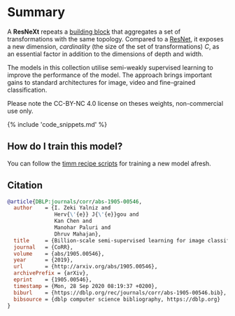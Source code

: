 # Summary

A **ResNeXt** repeats a [building block](https://paperswithcode.com/method/resnext-block) that aggregates a set of transformations with the same topology. Compared to a [ResNet](https://paperswithcode.com/method/resnet), it exposes a new dimension,  *cardinality* (the size of the set of transformations) $C$, as an essential factor in addition to the dimensions of depth and width. 

The models in this collection utilise semi-weakly supervised learning to improve the performance of the model. The approach brings important gains to standard architectures for image, video and fine-grained classification. 

Please note the CC-BY-NC 4.0 license on theses weights, non-commercial use only.

{% include 'code_snippets.md' %}

## How do I train this model?

You can follow the [timm recipe scripts](https://rwightman.github.io/pytorch-image-models/scripts/) for training a new model afresh.

## Citation

```BibTeX
@article{DBLP:journals/corr/abs-1905-00546,
  author    = {I. Zeki Yalniz and
               Herv{\'{e}} J{\'{e}}gou and
               Kan Chen and
               Manohar Paluri and
               Dhruv Mahajan},
  title     = {Billion-scale semi-supervised learning for image classification},
  journal   = {CoRR},
  volume    = {abs/1905.00546},
  year      = {2019},
  url       = {http://arxiv.org/abs/1905.00546},
  archivePrefix = {arXiv},
  eprint    = {1905.00546},
  timestamp = {Mon, 28 Sep 2020 08:19:37 +0200},
  biburl    = {https://dblp.org/rec/journals/corr/abs-1905-00546.bib},
  bibsource = {dblp computer science bibliography, https://dblp.org}
}
```

<!--
Type: model-index
Collections:
- Name: SWSL ResNext
  Paper:
    Title: Billion-scale semi-supervised learning for image classification
    URL: https://paperswithcode.com/paper/billion-scale-semi-supervised-learning-for
Models:
- Name: swsl_resnext101_32x16d
  In Collection: SWSL ResNext
  Metadata:
    FLOPs: 46623691776
    Parameters: 194030000
    File Size: 777518664
    Architecture:
    - 1x1 Convolution
    - Batch Normalization
    - Convolution
    - Global Average Pooling
    - Grouped Convolution
    - Max Pooling
    - ReLU
    - ResNeXt Block
    - Residual Connection
    - Softmax
    Tasks:
    - Image Classification
    Training Techniques:
    - SGD with Momentum
    - Weight Decay
    Training Data:
    - IG-1B-Targeted
    - ImageNet
    Training Resources: 64x GPUs
    ID: swsl_resnext101_32x16d
    LR: 0.0015
    Epochs: 30
    Layers: 101
    Crop Pct: '0.875'
    Batch Size: 1536
    Image Size: '224'
    Weight Decay: 0.0001
    Interpolation: bilinear
  Code: https://github.com/rwightman/pytorch-image-models/blob/9a25fdf3ad0414b4d66da443fe60ae0aa14edc84/timm/models/resnet.py#L1009
  Weights: https://dl.fbaipublicfiles.com/semiweaksupervision/model_files/semi_weakly_supervised_resnext101_32x16-f3559a9c.pth
  Results:
  - Task: Image Classification
    Dataset: ImageNet
    Metrics:
      Top 1 Accuracy: 83.34%
      Top 5 Accuracy: 96.84%
- Name: swsl_resnext101_32x4d
  In Collection: SWSL ResNext
  Metadata:
    FLOPs: 10298145792
    Parameters: 44180000
    File Size: 177341913
    Architecture:
    - 1x1 Convolution
    - Batch Normalization
    - Convolution
    - Global Average Pooling
    - Grouped Convolution
    - Max Pooling
    - ReLU
    - ResNeXt Block
    - Residual Connection
    - Softmax
    Tasks:
    - Image Classification
    Training Techniques:
    - SGD with Momentum
    - Weight Decay
    Training Data:
    - IG-1B-Targeted
    - ImageNet
    Training Resources: 64x GPUs
    ID: swsl_resnext101_32x4d
    LR: 0.0015
    Epochs: 30
    Layers: 101
    Crop Pct: '0.875'
    Batch Size: 1536
    Image Size: '224'
    Weight Decay: 0.0001
    Interpolation: bilinear
  Code: https://github.com/rwightman/pytorch-image-models/blob/9a25fdf3ad0414b4d66da443fe60ae0aa14edc84/timm/models/resnet.py#L987
  Weights: https://dl.fbaipublicfiles.com/semiweaksupervision/model_files/semi_weakly_supervised_resnext101_32x4-3f87e46b.pth
  Results:
  - Task: Image Classification
    Dataset: ImageNet
    Metrics:
      Top 1 Accuracy: 83.22%
      Top 5 Accuracy: 96.77%
- Name: swsl_resnext101_32x8d
  In Collection: SWSL ResNext
  Metadata:
    FLOPs: 21180417024
    Parameters: 88790000
    File Size: 356056638
    Architecture:
    - 1x1 Convolution
    - Batch Normalization
    - Convolution
    - Global Average Pooling
    - Grouped Convolution
    - Max Pooling
    - ReLU
    - ResNeXt Block
    - Residual Connection
    - Softmax
    Tasks:
    - Image Classification
    Training Techniques:
    - SGD with Momentum
    - Weight Decay
    Training Data:
    - IG-1B-Targeted
    - ImageNet
    Training Resources: 64x GPUs
    ID: swsl_resnext101_32x8d
    LR: 0.0015
    Epochs: 30
    Layers: 101
    Crop Pct: '0.875'
    Batch Size: 1536
    Image Size: '224'
    Weight Decay: 0.0001
    Interpolation: bilinear
  Code: https://github.com/rwightman/pytorch-image-models/blob/9a25fdf3ad0414b4d66da443fe60ae0aa14edc84/timm/models/resnet.py#L998
  Weights: https://dl.fbaipublicfiles.com/semiweaksupervision/model_files/semi_weakly_supervised_resnext101_32x8-b4712904.pth
  Results:
  - Task: Image Classification
    Dataset: ImageNet
    Metrics:
      Top 1 Accuracy: 84.27%
      Top 5 Accuracy: 97.17%
- Name: swsl_resnext50_32x4d
  In Collection: SWSL ResNext
  Metadata:
    FLOPs: 5472648192
    Parameters: 25030000
    File Size: 100428550
    Architecture:
    - 1x1 Convolution
    - Batch Normalization
    - Convolution
    - Global Average Pooling
    - Grouped Convolution
    - Max Pooling
    - ReLU
    - ResNeXt Block
    - Residual Connection
    - Softmax
    Tasks:
    - Image Classification
    Training Techniques:
    - SGD with Momentum
    - Weight Decay
    Training Data:
    - IG-1B-Targeted
    - ImageNet
    Training Resources: 64x GPUs
    ID: swsl_resnext50_32x4d
    LR: 0.0015
    Epochs: 30
    Layers: 50
    Crop Pct: '0.875'
    Batch Size: 1536
    Image Size: '224'
    Weight Decay: 0.0001
    Interpolation: bilinear
  Code: https://github.com/rwightman/pytorch-image-models/blob/9a25fdf3ad0414b4d66da443fe60ae0aa14edc84/timm/models/resnet.py#L976
  Weights: https://dl.fbaipublicfiles.com/semiweaksupervision/model_files/semi_weakly_supervised_resnext50_32x4-72679e44.pth
  Results:
  - Task: Image Classification
    Dataset: ImageNet
    Metrics:
      Top 1 Accuracy: 82.17%
      Top 5 Accuracy: 96.23%
-->
